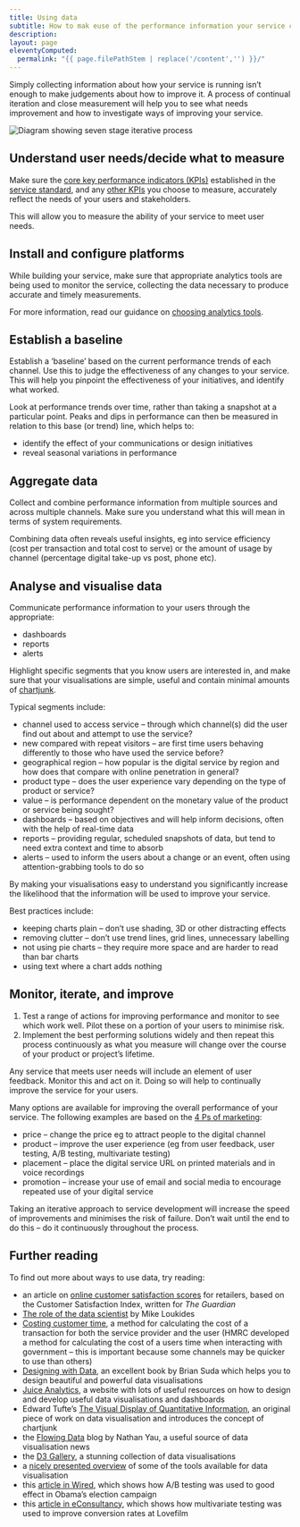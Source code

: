 ```yaml
---
title: Using data
subtitle: How to mak euse of the performance information your service collects
description:
layout: page
eleventyComputed:
  permalink: "{{ page.filePathStem | replace('/content','') }}/"
---
```


Simply collecting information about how your service is running isn’t enough to make judgements about how to improve it. A process of continual iteration and close measurement will help you to see what needs improvement and how to investigate ways of improving your service.

![Diagram showing seven stage iterative process](https://web.archive.org/web/20150621111027im_/https://www.gov.uk/service-manual/assets/images/kpis/monitor.png)

## Understand user needs/decide what to measure

Make sure the [core key performance indicators (KPIs)](/version-1/guides/measurement/#what-will-you-measure) established in the [service standard](/version-1/), and any [other KPIs](/version-1/guides/other-metrics/) you choose to measure, accurately reflect the needs of your users and stakeholders.

This will allow you to measure the ability of your service to meet user needs.

## Install and configure platforms

While building your service, make sure that appropriate analytics tools are being used to monitor the service, collecting the data necessary to produce accurate and timely measurements.

For more information, read our guidance on [choosing analytics tools](/version-1/guides/analytics-tools/).

## Establish a baseline

Establish a ‘baseline’ based on the current performance trends of each channel. Use this to judge the effectiveness of any changes to your service. This will help you pinpoint the effectiveness of your initiatives, and identify what worked.

Look at performance trends over time, rather than taking a snapshot at a particular point. Peaks and dips in performance can then be measured in relation to this base (or trend) line, which helps to:

- identify the effect of your communications or design initiatives
- reveal seasonal variations in performance

## Aggregate data

Collect and combine performance information from multiple sources and across multiple channels. Make sure you understand what this will mean in terms of system requirements.

Combining data often reveals useful insights, eg into service efficiency (cost per transaction and total cost to serve) or the amount of usage by channel (percentage digital take-up vs post, phone etc).

## Analyse and visualise data

Communicate performance information to your users through the appropriate:

- dashboards
- reports
- alerts

Highlight specific segments that you know users are interested in, and make sure that your visualisations are simple, useful and contain minimal amounts of [chartjunk](https://en.wikipedia.org/wiki/Chartjunk).

Typical segments include:

- channel used to access service – through which channel(s) did the user find out about and attempt to use the service?
- new compared with repeat visitors – are first time users behaving differently to those who have used the service before?
- geographical region – how popular is the digital service by region and how does that compare with online penetration in general?
- product type – does the user experience vary depending on the type of product or service?
- value – is performance dependent on the monetary value of the product or service being sought?
- dashboards – based on objectives and will help inform decisions, often with the help of real-time data
- reports – providing regular, scheduled snapshots of data, but tend to need extra context and time to absorb
- alerts – used to inform the users about a change or an event, often using attention-grabbing tools to do so

By making your visualisations easy to understand you significantly increase the likelihood that the information will be used to improve your service.

Best practices include:

- keeping charts plain – don’t use shading, 3D or other distracting effects
- removing clutter – don’t use trend lines, grid lines, unnecessary labelling
- not using pie charts – they require more space and are harder to read than bar charts
- using text where a chart adds nothing

## Monitor, iterate, and improve

1.  Test a range of actions for improving performance and monitor to see which work well. Pilot these on a portion of your users to minimise risk.
2.  Implement the best performing solutions widely and then repeat this process continuously as what you measure will change over the course of your product or project’s lifetime.

Any service that meets user needs will include an element of user feedback. Monitor this and act on it. Doing so will help to continually improve the service for your users.

Many options are available for improving the overall performance of your service. The following examples are based on the [4 Ps of marketing](https://en.wikipedia.org/wiki/Marketing_mix):

- price – change the price eg to attract people to the digital channel
- product – improve the user experience (eg from user feedback, user testing, A/B testing, multivariate testing)
- placement – place the digital service URL on printed materials and in voice recordings
- promotion – increase your use of email and social media to encourage repeated use of your digital service

Taking an iterative approach to service development will increase the speed of improvements and minimises the risk of failure. Don’t wait until the end to do this – do it continuously throughout the process.

## Further reading

To find out more about ways to use data, try reading:

- an article on [online customer satisfaction scores](https://web.archive.org/web/20150621111027/http://www.theguardian.com/money/2010/dec/22/amazon-top-consumer-satisfaction) for retailers, based on the Customer Satisfaction Index, written for _The Guardian_
- [The role of the data scientist](https://web.archive.org/web/20150621111027/http://radar.oreilly.com/2010/06/what-is-data-science.html) by Mike Loukides
- [Costing customer time](https://web.archive.org/web/20150621111027/https://www.gov.uk/government/publications/costing-customer-time), a method for calculating the cost of a transaction for both the service provider and the user (HMRC developed a method for calculating the cost of a users time when interacting with government – this is important because some channels may be quicker to use than others)
- [Designing with Data](https://web.archive.org/web/20150621111027/http://designingwithdata.co.uk/), an excellent book by Brian Suda which helps you to design beautiful and powerful data visualisations
- [Juice Analytics](https://web.archive.org/web/20150621111027/http://www.juiceanalytics.com/), a website with lots of useful resources on how to design and develop useful data visualisations and dashboards
- Edward Tufte’s [The Visual Display of Quantitative Information](https://web.archive.org/web/20150621111027/http://www.edwardtufte.com/tufte/books_vdqi), an original piece of work on data visualisation and introduces the concept of chartjunk
- the [Flowing Data](https://web.archive.org/web/20150621111027/http://flowingdata.com/) blog by Nathan Yau, a useful source of data visualisation news
- the [D3 Gallery](https://web.archive.org/web/20150621111027/https://github.com/mbostock/d3/wiki/Gallery), a stunning collection of data visualisations
- a [nicely presented overview](https://web.archive.org/web/20150621111027/http://selection.datavisualization.ch/) of some of the tools available for data visualisation
- this [article in Wired](https://web.archive.org/web/20150621111027/http://www.wired.com/2012/04/ff_abtesting/all/1), which shows how A/B testing was used to good effect in Obama’s election campaign
- this [article in eConsultancy](https://web.archive.org/web/20150621111027/https://econsultancy.com/blog/2454-q-a-lovefilm-s-craig-sullivan-on-a-b-and-multi-variate-testing), which shows how multivariate testing was used to improve conversion rates at Lovefilm
